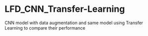 # LFD_CNN_Transfer-Learning
CNN model with data augmentation and same model using Transfer Learning to compare their performance
